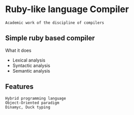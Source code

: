 Ruby-like language Compiler
====================
	Academic work of the discipline of compilers

Simple ruby based compiler
---------------------
<p>
	What it does
	<ul>
		<li>Lexical analysis</li>
		<li>Syntactic analysis</li>
		<li>Semantic analysis</li>
	</ul>
</p>

## Features
	Hybrid programming language
	Object-Oriented paradigm
	Dinamyc, Duck typing 


